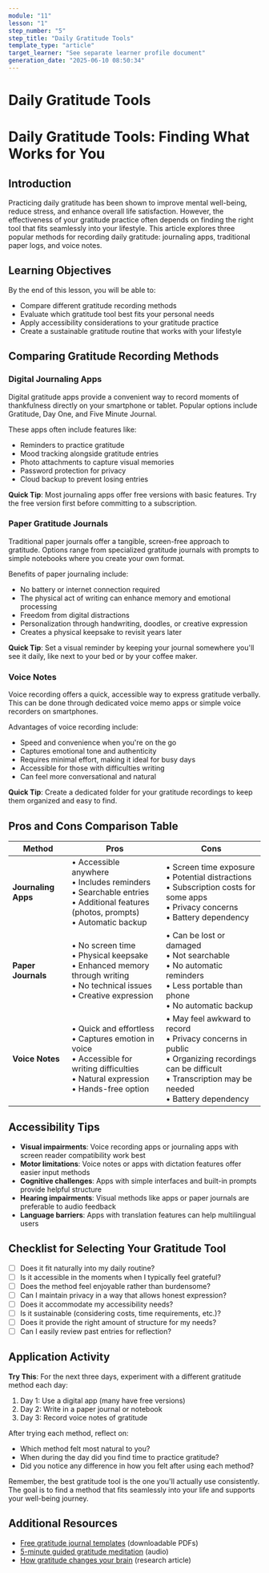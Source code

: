```yaml
---
module: "11"
lesson: "1"
step_number: "5"
step_title: "Daily Gratitude Tools"
template_type: "article"
target_learner: "See separate learner profile document"
generation_date: "2025-06-10 08:50:34"
---
```


# Daily Gratitude Tools

# Daily Gratitude Tools: Finding What Works for You

## Introduction

Practicing daily gratitude has been shown to improve mental well-being, reduce stress, and enhance overall life satisfaction. However, the effectiveness of your gratitude practice often depends on finding the right tool that fits seamlessly into your lifestyle. This article explores three popular methods for recording daily gratitude: journaling apps, traditional paper logs, and voice notes.

## Learning Objectives
By the end of this lesson, you will be able to:
- Compare different gratitude recording methods
- Evaluate which gratitude tool best fits your personal needs
- Apply accessibility considerations to your gratitude practice
- Create a sustainable gratitude routine that works with your lifestyle

## Comparing Gratitude Recording Methods

### Digital Journaling Apps

Digital gratitude apps provide a convenient way to record moments of thankfulness directly on your smartphone or tablet. Popular options include Gratitude, Day One, and Five Minute Journal.

These apps often include features like:
- Reminders to practice gratitude
- Mood tracking alongside gratitude entries
- Photo attachments to capture visual memories
- Password protection for privacy
- Cloud backup to prevent losing entries

**Quick Tip**: Most journaling apps offer free versions with basic features. Try the free version first before committing to a subscription.

### Paper Gratitude Journals

Traditional paper journals offer a tangible, screen-free approach to gratitude. Options range from specialized gratitude journals with prompts to simple notebooks where you create your own format.

Benefits of paper journaling include:
- No battery or internet connection required
- The physical act of writing can enhance memory and emotional processing
- Freedom from digital distractions
- Personalization through handwriting, doodles, or creative expression
- Creates a physical keepsake to revisit years later

**Quick Tip**: Set a visual reminder by keeping your journal somewhere you'll see it daily, like next to your bed or by your coffee maker.

### Voice Notes

Voice recording offers a quick, accessible way to express gratitude verbally. This can be done through dedicated voice memo apps or simple voice recorders on smartphones.

Advantages of voice recording include:
- Speed and convenience when you're on the go
- Captures emotional tone and authenticity
- Requires minimal effort, making it ideal for busy days
- Accessible for those with difficulties writing
- Can feel more conversational and natural

**Quick Tip**: Create a dedicated folder for your gratitude recordings to keep them organized and easy to find.

## Pros and Cons Comparison Table

| Method | Pros | Cons |
|--------|------|------|
| **Journaling Apps** | • Accessible anywhere<br>• Includes reminders<br>• Searchable entries<br>• Additional features (photos, prompts)<br>• Automatic backup | • Screen time exposure<br>• Potential distractions<br>• Subscription costs for some apps<br>• Privacy concerns<br>• Battery dependency |
| **Paper Journals** | • No screen time<br>• Physical keepsake<br>• Enhanced memory through writing<br>• No technical issues<br>• Creative expression | • Can be lost or damaged<br>• Not searchable<br>• No automatic reminders<br>• Less portable than phone<br>• No automatic backup |
| **Voice Notes** | • Quick and effortless<br>• Captures emotion in voice<br>• Accessible for writing difficulties<br>• Natural expression<br>• Hands-free option | • May feel awkward to record<br>• Privacy concerns in public<br>• Organizing recordings can be difficult<br>• Transcription may be needed<br>• Battery dependency |

## Accessibility Tips

- **Visual impairments**: Voice recording apps or journaling apps with screen reader compatibility work best
- **Motor limitations**: Voice notes or apps with dictation features offer easier input methods
- **Cognitive challenges**: Apps with simple interfaces and built-in prompts provide helpful structure
- **Hearing impairments**: Visual methods like apps or paper journals are preferable to audio feedback
- **Language barriers**: Apps with translation features can help multilingual users

## Checklist for Selecting Your Gratitude Tool

- [ ] Does it fit naturally into my daily routine?
- [ ] Is it accessible in the moments when I typically feel grateful?
- [ ] Does the method feel enjoyable rather than burdensome?
- [ ] Can I maintain privacy in a way that allows honest expression?
- [ ] Does it accommodate my accessibility needs?
- [ ] Is it sustainable (considering costs, time requirements, etc.)?
- [ ] Does it provide the right amount of structure for my needs?
- [ ] Can I easily review past entries for reflection?

## Application Activity

**Try This**: For the next three days, experiment with a different gratitude method each day:
1. Day 1: Use a digital app (many have free versions)
2. Day 2: Write in a paper journal or notebook
3. Day 3: Record voice notes of gratitude

After trying each method, reflect on:
- Which method felt most natural to you?
- When during the day did you find time to practice gratitude?
- Did you notice any difference in how you felt after using each method?

Remember, the best gratitude tool is the one you'll actually use consistently. The goal is to find a method that fits seamlessly into your life and supports your well-being journey.

## Additional Resources
- [Free gratitude journal templates](https://positivepsychology.com/gratitude-journal-templates/) (downloadable PDFs)
- [5-minute guided gratitude meditation](https://www.mindful.org/a-five-minute-gratitude-practice/) (audio)
- [How gratitude changes your brain](https://greatergood.berkeley.edu/article/item/how_gratitude_changes_you_and_your_brain) (research article)